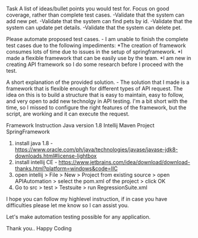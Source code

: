 Task
A list of ideas/bullet points you would test for. Focus on good coverage, rather than complete test
cases.
	-Validate that the system can add new pet.
	-Validate that the system can find pets by id.
	-Validate that the system can update pet details.
	-Validate that the system can delete pet.

Please automate proposed test cases.
	- I am unable to finish the complete test cases due to the following impediments:
		*The creation of framework consumes lots of time due to issues in the setup of springframework.
		*I made a flexible framework that can be easily use by the team.
		*I am new in creating API framework so I do some research before I proceed with the test.
	
A short explanation of the provided solution.
	- The solution that I made is a framework that is flexible enough for different types of API request. The idea on this is to build a structure that is easy to maintain, easy to follow, and very open to add new technolgy in API testing. I'm a bit short with the time, so I missed to configure the right features of the framework, but the script, are working and it can execute the request.
	

Framework Instruction
Java version 1.8
Intellij
Maven Project
SpringFramework


1. install java 1.8 - https://www.oracle.com/ph/java/technologies/javase/javase-jdk8-downloads.html#license-lightbox
2. install intellij CE - https://www.jetbrains.com/idea/download/download-thanks.html?platform=windows&code=IIC 
3. open intellij > File > New > Project from existing source > open APIAutomation > select the pom.xml of the project > click OK 
4. Go to src > test > Testsuite > run RegressionSuite.xml


I hope you can follow my highlevel instruction, if in case you have difficulties please let me know so I can assist you. 
	
Let's make automation testing possible for any application. 

Thank you.. Happy Coding

 


